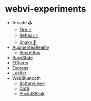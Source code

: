 # webvi-experiments

- Arcade 🕹️
    - [Fire 🔥](https://rajsite.github.io/webvi-experiments/build/Fire/)
    - [Reflex 👉](https://rajsite.github.io/webvi-experiments/Reflex/)
    - [Snake 🐍](https://rajsite.github.io/webvi-experiments/Snake/)
- [AugmentedReality](https://rajsite.github.io/webvi-experiments/AugmentedReality)
    - [SecretBox](https://rajsite.github.io/webvi-experiments/AugmentedRealitySecretBox)
- [BusyState](https://rajsite.github.io/webvi-experiments/BusyState)
- [ECharts](https://rajsite.github.io/webvi-experiments/ECharts)
- [Express](https://webvi-express-test.herokuapp.com/)
- [Leaflet](https://rajsite.github.io/webvi-experiments/Leaflet)
- WebBluetooth
    - [BatteryLevel](https://rajsite.github.io/webvi-experiments/WebBluetooth/BatteryLevel.html)
    - [Dotti](https://rajsite.github.io/webvi-experiments/WebBluetooth/Dotti.html)
    - [PuckJSBlink](https://rajsite.github.io/webvi-experiments/WebBluetooth/PuckJSBlink.html)
